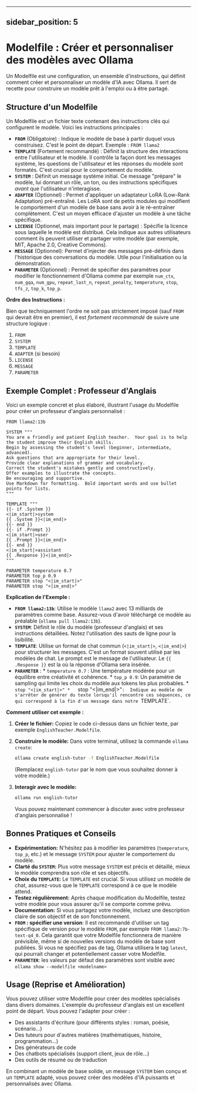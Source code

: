 
---
sidebar_position: 5
---

# Modelfile : Créer et personnaliser des modèles avec Ollama

Un Modelfile est une configuration, un ensemble d'instructions, qui définit comment créer et personnaliser un modèle d'IA avec Ollama. Il sert de recette pour construire un modèle prêt à l'emploi ou à être partagé.

## Structure d'un Modelfile

Un Modelfile est un fichier texte contenant des instructions clés qui configurent le modèle. Voici les instructions principales :

*   **`FROM`** (Obligatoire) :  Indique le modèle de base à partir duquel vous construisez.  C'est le point de départ.  Exemple : `FROM llama2`
*   **`TEMPLATE`** (Fortement recommandé) :  Définit la structure des interactions entre l'utilisateur et le modèle. Il contrôle la façon dont les messages système, les questions de l'utilisateur et les réponses du modèle sont formatés.  C'est crucial pour le comportement du modèle.
*   **`SYSTEM`** :  Définit un message système initial. Ce message "prépare" le modèle, lui donnant un rôle, un ton, ou des instructions spécifiques *avant* que l'utilisateur n'interagisse.
*   **`ADAPTER`** (Optionnel) :  Permet d'appliquer un adaptateur LoRA (Low-Rank Adaptation) pré-entraîné. Les LoRA sont de petits modules qui modifient le comportement d'un modèle de base sans avoir à le ré-entraîner complètement.  C'est un moyen efficace d'ajuster un modèle à une tâche spécifique.
*   **`LICENSE`** (Optionnel, mais important pour le partage) :  Spécifie la licence sous laquelle le modèle est distribué.  Cela indique aux autres utilisateurs comment ils peuvent utiliser et partager votre modèle (par exemple, MIT, Apache 2.0, Creative Commons).
*   **`MESSAGE`** (Optionnel): Permet d'injecter des messages pré-définis dans l'historique des conversations du modèle. Utile pour l'initialisation ou la démonstration.
*   **`PARAMETER`** (Optionnel) : Permet de spécifier des paramètres pour modifier le fonctionnement d'Ollama comme par exemple `num_ctx`, `num_gqa`, `num_gpu`, `repeat_last_n`, `repeat_penalty`, `temperature`, `stop`, `tfs_z`, `top_k`, `top_p`.

**Ordre des Instructions :**

Bien que techniquement l'ordre ne soit pas strictement imposé (sauf `FROM` qui devrait être en premier), il est *fortement recommandé* de suivre une structure logique :

1.  `FROM`
2.  `SYSTEM`
3.  `TEMPLATE`
4.  `ADAPTER` (si besoin)
5.  `LICENSE`
6. `MESSAGE`
7. `PARAMETER`

## Exemple Complet : Professeur d'Anglais

Voici un exemple concret et plus élaboré, illustrant l'usage du Modelfile pour créer un professeur d'anglais personnalisé :

```Modelfile
FROM llama2:13b

SYSTEM """
You are a friendly and patient English teacher.  Your goal is to help the student improve their English skills.
Begin by assessing the student's level (beginner, intermediate, advanced).
Ask questions that are appropriate for their level.
Provide clear explanations of grammar and vocabulary.
Correct the student's mistakes gently and constructively.
Offer examples to illustrate the concepts.
Be encouraging and supportive.
Use Markdown for formatting.  Bold important words and use bullet points for lists.
"""

TEMPLATE """
{{- if .System }}
<|im_start|>system
{{ .System }}<|im_end|>
{{- end }}
{{- if .Prompt }}
<|im_start|>user
{{ .Prompt }}<|im_end|>
{{- end }}
<|im_start|>assistant
{{ .Response }}<|im_end|>
"""

PARAMETER temperature 0.7
PARAMETER top_p 0.9
PARAMETER stop "<|im_start|>"
PARAMETER stop "<|im_end|>"

```

**Explication de l'Exemple :**

*   **`FROM llama2:13b`**:  Utilise le modèle `llama2` avec 13 milliards de paramètres comme base.  Assurez-vous d'avoir téléchargé ce modèle au préalable (`ollama pull llama2:13b`).
*   **`SYSTEM`**:  Définit le rôle du modèle (professeur d'anglais) et ses instructions détaillées.  Notez l'utilisation des sauts de ligne pour la lisibilité.
*   **`TEMPLATE`**:  Utilise un format de chat commun (`<|im_start|>`, `<|im_end|>`) pour structurer les messages. C'est un format souvent utilisé par les modèles de chat. Le prompt est le message de l'utilisateur. Le `{{ .Response }}` est la où la réponse d'Ollama sera insérée.
*    **`PARAMETER`** :
    *  `temperature 0.7` :  Une température modérée pour un équilibre entre créativité et cohérence.
    *   `top_p 0.9`:  Un paramètre de sampling qui limite les choix du modèle aux tokens les plus probables.
    *    `stop "<|im_start|>"
    *   `stop "<|im_end|>"`:  Indique au modèle de s'arrêter de générer du texte lorsqu'il rencontre ces séquences, ce qui correspond à la fin d'un message dans notre `TEMPLATE`.

**Comment utiliser cet exemple :**

1.  **Créer le fichier:** Copiez le code ci-dessus dans un fichier texte, par exemple `EnglishTeacher.Modelfile`.
2.  **Construire le modèle:**  Dans votre terminal, utilisez la commande `ollama create`:

    ```bash
    ollama create english-tutor -f EnglishTeacher.Modelfile
    ```
    (Remplacez `english-tutor` par le nom que vous souhaitez donner à votre modèle.)

3.  **Interagir avec le modèle:**

    ```bash
    ollama run english-tutor
    ```
    Vous pouvez maintenant commencer à discuter avec votre professeur d'anglais personnalisé !

## Bonnes Pratiques et Conseils

*   **Expérimentation:**  N'hésitez pas à modifier les paramètres (`temperature`, `top_p`, etc.) et le message `SYSTEM` pour ajuster le comportement du modèle.
*   **Clarté du `SYSTEM`:**  Plus votre message `SYSTEM` est précis et détaillé, mieux le modèle comprendra son rôle et ses objectifs.
*   **Choix du `TEMPLATE`:**  Le `TEMPLATE` est crucial.  Si vous utilisez un modèle de chat, assurez-vous que le `TEMPLATE` correspond à ce que le modèle attend.
*   **Testez régulièrement:**  Après chaque modification du Modelfile, testez votre modèle pour vous assurer qu'il se comporte comme prévu.
*   **Documentation:**  Si vous partagez votre modèle, incluez une description claire de son objectif et de son fonctionnement.
*   **`FROM` : spécifier une version**: Il est recommandé d'utiliser un tag spécifique de version pour le modèle `FROM`, par exemple `FROM llama2:7b-text-q4_0`. Cela garantit que votre Modelfile fonctionnera de manière prévisible, même si de nouvelles versions du modèle de base sont publiées. Si vous ne spécifiez pas de tag, Ollama utilisera le tag `latest`, qui pourrait changer et potentiellement casser votre Modelfile.
* **`PARAMETER`**: les valeurs par défaut des paramètres sont visible avec `ollama show --modelfile <modelname>`

## Usage (Reprise et Amélioration)

Vous pouvez utiliser votre Modelfile pour créer des modèles spécialisés dans divers domaines. L'exemple du professeur d'anglais est un excellent point de départ. Vous pouvez l'adapter pour créer :

*   Des assistants d'écriture (pour différents styles : roman, poésie, scénario...)
*   Des tuteurs pour d'autres matières (mathématiques, histoire, programmation...)
*   Des générateurs de code
*   Des chatbots spécialisés (support client, jeux de rôle...)
*   Des outils de résumé ou de traduction

En combinant un modèle de base solide, un message `SYSTEM` bien conçu et un `TEMPLATE` adapté, vous pouvez créer des modèles d'IA puissants et personnalisés avec Ollama.
```
